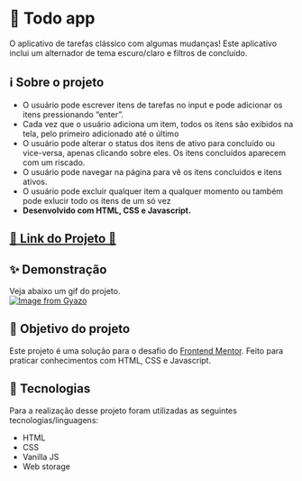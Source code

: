 # 📝 Todo app

O aplicativo de tarefas clássico com algumas mudanças! Este aplicativo inclui um alternador de tema escuro/claro e filtros de concluído.

## ℹ Sobre o projeto 

<ul>
    <li>O usuário pode escrever itens de tarefas no input e pode adicionar os itens pressionando “enter”.</li>
    <li>Cada vez que o usuário adiciona um item, todos os itens são exibidos na tela, pelo primeiro adicionado até o último</li>
    <li>O usuário pode alterar o status dos itens de ativo para concluído ou vice-versa, apenas clicando sobre eles. Os itens concluídos aparecem com um riscado.</li>
    <li>O usuário pode navegar na página para vê os itens concluidos e itens ativos.</li>
    <li>O usuário pode excluir qualquer item a qualquer momento ou também pode exlucir todo os itens de um só vez</li>
    <li><strong> Desenvolvido com HTML, CSS e Javascript.</strong></li>
</ul>

<h2 ><a href="https://vinicyusabreu.github.io/Todo_app/" target="_blank">🚀 Link do Projeto 🚀</a></h2>

## ✨ Demonstração    
Veja abaixo um gif do projeto.</br>
[![Image from Gyazo](https://i.gyazo.com/20d7bc05a4d6eece68d6c7b214c922d0.gif)](https://gyazo.com/20d7bc05a4d6eece68d6c7b214c922d0)

## 🎯 Objetivo do projeto
Este projeto é uma solução para o desafio do [Frontend Mentor](https://www.frontendmentor.io/challenges/todo-app-Su1_KokOW). 
Feito para praticar conhecimentos com HTML, CSS e Javascript.

## 🤖 Tecnologias 
Para a realização desse projeto foram utilizadas as seguintes tecnologias/linguagens: 
- HTML
- CSS
- Vanilla JS
- Web storage

